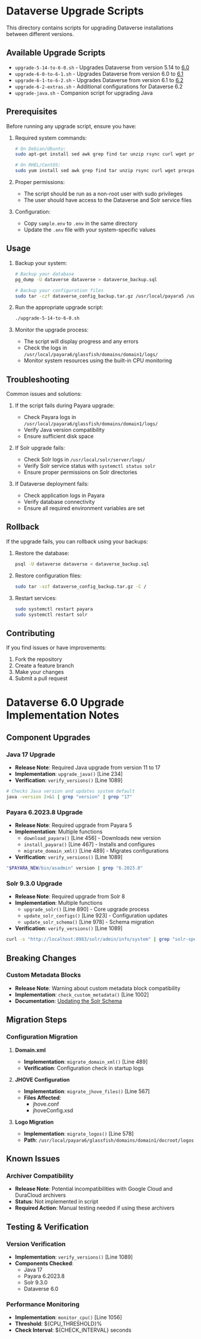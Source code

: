# Dataverse Upgrade Scripts

This directory contains scripts for upgrading Dataverse installations between different versions.

## Available Upgrade Scripts

- `upgrade-5-14-to-6-0.sh` - Upgrades Dataverse from version 5.14 to [6.0](https://github.com/IQSS/dataverse/releases/tag/v6.0)
- `upgrade-6-0-to-6-1.sh` - Upgrades Dataverse from version 6.0 to [6.1](https://github.com/IQSS/dataverse/releases/tag/v6.1)
- `upgrade-6-1-to-6-2.sh` - Upgrades Dataverse from version 6.1 to [6.2](https://github.com/IQSS/dataverse/releases/tag/v6.2)
- `upgrade-6-2-extras.sh` - Additional configurations for Dataverse 6.2
- `upgrade-java.sh` - Companion script for upgrading Java

## Prerequisites

Before running any upgrade script, ensure you have:

1. Required system commands:
   ```bash
   # On Debian/Ubuntu:
   sudo apt-get install sed awk grep find tar unzip rsync curl wget procps systemd jq bc ed procps

   # On RHEL/CentOS:
   sudo yum install sed awk grep find tar unzip rsync curl wget procps systemd jq bc ed procps-ng
   ```

2. Proper permissions:
   - The script should be run as a non-root user with sudo privileges
   - The user should have access to the Dataverse and Solr service files

3. Configuration:
   - Copy `sample.env` to `.env` in the same directory
   - Update the `.env` file with your system-specific values

## Usage

1. Backup your system:
   ```bash
   # Backup your database
   pg_dump -U dataverse dataverse > dataverse_backup.sql

   # Backup your configuration files
   sudo tar -czf dataverse_config_backup.tar.gz /usr/local/payara5 /usr/local/solr
   ```

2. Run the appropriate upgrade script:
   ```bash
   ./upgrade-5-14-to-6-0.sh
   ```

3. Monitor the upgrade process:
   - The script will display progress and any errors
   - Check the logs in `/usr/local/payara6/glassfish/domains/domain1/logs/`
   - Monitor system resources using the built-in CPU monitoring

## Troubleshooting

Common issues and solutions:

1. If the script fails during Payara upgrade:
   - Check Payara logs in `/usr/local/payara6/glassfish/domains/domain1/logs/`
   - Verify Java version compatibility
   - Ensure sufficient disk space

2. If Solr upgrade fails:
   - Check Solr logs in `/usr/local/solr/server/logs/`
   - Verify Solr service status with `systemctl status solr`
   - Ensure proper permissions on Solr directories

3. If Dataverse deployment fails:
   - Check application logs in Payara
   - Verify database connectivity
   - Ensure all required environment variables are set

## Rollback

If the upgrade fails, you can rollback using your backups:

1. Restore the database:
   ```bash
   psql -U dataverse dataverse < dataverse_backup.sql
   ```

2. Restore configuration files:
   ```bash
   sudo tar -xzf dataverse_config_backup.tar.gz -C /
   ```

3. Restart services:
   ```bash
   sudo systemctl restart payara
   sudo systemctl restart solr
   ```

## Contributing

If you find issues or have improvements:

1. Fork the repository
2. Create a feature branch
3. Make your changes
4. Submit a pull request

# Dataverse 6.0 Upgrade Implementation Notes

## Component Upgrades

### Java 17 Upgrade
- **Release Note**: Required Java upgrade from version 11 to 17
- **Implementation**: `upgrade_java()` [Line 234]
- **Verification**: `verify_versions()` [Line 1089]
```bash
# Checks Java version and updates system default
java -version 2>&1 | grep "version" | grep "17"
```

### Payara 6.2023.8 Upgrade
- **Release Note**: Required upgrade from Payara 5
- **Implementation**: Multiple functions
  - `download_payara()` [Line 456] - Downloads new version
  - `install_payara()` [Line 467] - Installs and configures
  - `migrate_domain_xml()` [Line 489] - Migrates configurations
- **Verification**: `verify_versions()` [Line 1089]
```bash
"$PAYARA_NEW/bin/asadmin" version | grep "6.2023.8"
```

### Solr 9.3.0 Upgrade
- **Release Note**: Required upgrade from Solr 8
- **Implementation**: Multiple functions
  - `upgrade_solr()` [Line 890] - Core upgrade process
  - `update_solr_configs()` [Line 923] - Configuration updates
  - `update_solr_schema()` [Line 978] - Schema migration
- **Verification**: `verify_versions()` [Line 1089]
```bash
curl -s "http://localhost:8983/solr/admin/info/system" | grep "solr-spec-version"
```

## Breaking Changes

### Custom Metadata Blocks
- **Release Note**: Warning about custom metadata block compatibility
- **Implementation**: `check_custom_metadata()` [Line 1002]
- **Documentation**: [Updating the Solr Schema](https://guides.dataverse.org/en/6.0/admin/metadatacustomization.html#updating-the-solr-schema)

## Migration Steps

### Configuration Migration
1. **Domain.xml**
   - **Implementation**: `migrate_domain_xml()` [Line 489]
   - **Verification**: Configuration check in startup logs

2. **JHOVE Configuration**
   - **Implementation**: `migrate_jhove_files()` [Line 567]
   - **Files Affected**: 
     - jhove.conf
     - jhoveConfig.xsd

3. **Logo Migration**
   - **Implementation**: `migrate_logos()` [Line 578]
   - **Path**: `/usr/local/payara6/glassfish/domains/domain1/docroot/logos`

## Known Issues

### Archiver Compatibility
- **Release Note**: Potential incompatibilities with Google Cloud and DuraCloud archivers
- **Status**: Not implemented in script
- **Required Action**: Manual testing needed if using these archivers

## Testing & Verification

### Version Verification
- **Implementation**: `verify_versions()` [Line 1089]
- **Components Checked**:
  - Java 17
  - Payara 6.2023.8
  - Solr 9.3.0
  - Dataverse 6.0

### Performance Monitoring
- **Implementation**: `monitor_cpu()` [Line 1056]
- **Threshold**: ${CPU_THRESHOLD}%
- **Check Interval**: ${CHECK_INTERVAL} seconds 